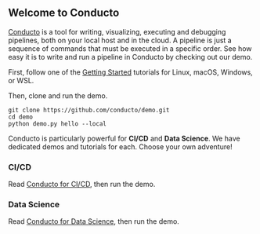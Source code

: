 ## Welcome to Conducto

[Conducto](https://www.conducto.com/) is a tool for writing, visualizing,
executing and debugging pipelines, both on your local host and in the cloud.
A pipeline is just a sequence of commands that must be executed in a specific
order. See how easy it is to write and run a pipeline in Conducto by checking
out our demo.

First, follow one of the [Getting Started](https://conducto.com/docs/getting-started)
tutorials for Linux, macOS, Windows, or WSL.

Then, clone and run the demo.

    git clone https://github.com/conducto/demo.git
    cd demo
    python demo.py hello --local

Conducto is particularly powerful for **CI/CD** and **Data Science**. We have
dedicated demos and tutorials for each. Choose your own adventure!

### CI/CD

Read [Conducto for CI/CD](https://conducto.com/docs/basics/ci-cd),
then run the demo.

### Data Science

Read [Conducto for Data Science](https://conducto.com/docs/basics/data-science),
then run the demo.
